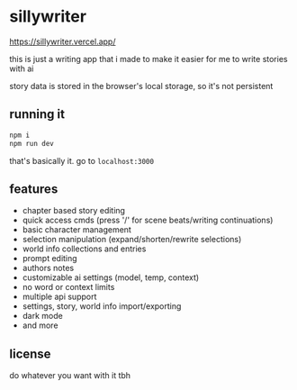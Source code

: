 # sillywriter

https://sillywriter.vercel.app/

this is just a writing app that i made to make it easier for me to write stories with ai

story data is stored in the browser's local storage, so it's not persistent

## running it

```bash
npm i
npm run dev
```

that's basically it. go to `localhost:3000`

## features

- chapter based story editing
- quick access cmds (press '/' for scene beats/writing continuations)
- basic character management
- selection manipulation (expand/shorten/rewrite selections)
- world info collections and entries
- prompt editing
- authors notes
- customizable ai settings (model, temp, context)
- no word or context limits
- multiple api support
- settings, story, world info import/exporting
- dark mode
- and more

## license

do whatever you want with it tbh
